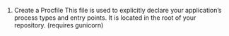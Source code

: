 1. Create a Procfile
This file is used to explicitly declare your application’s process types and entry points. It is located in the root of your repository.
(requires gunicorn)
